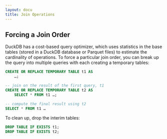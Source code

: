 ```yaml
---
layout: docu
title: Join Operations
---
```


## Forcing a Join Order

DuckDB has a cost-based query optimizer, which uses statistics in the base tables (stored in a DuckDB database or Parquet files) to estimate the cardinality of operations.
To force a particular join order, you can break up the query into multiple queries with each creating a temporary tables:

```sql
CREATE OR REPLACE TEMPORARY TABLE t1 AS
    …;

-- join on the result of the first query, t1
CREATE OR REPLACE TEMPORARY TABLE t2 AS
    SELECT * FROM t1 …;

-- compute the final result using t2
SELECT * FROM t1 …
```

To clean up, drop the interim tables:

```sql
DROP TABLE IF EXISTS t1;
DROP TABLE IF EXISTS t2;
```
